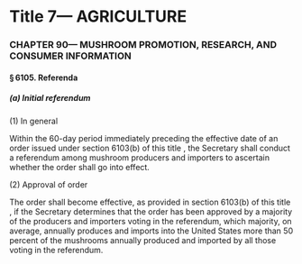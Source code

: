 
# Title 7— AGRICULTURE
### CHAPTER 90— MUSHROOM PROMOTION, RESEARCH, AND CONSUMER INFORMATION
#### § 6105. Referenda
##### (a) Initial referendum

(1) In general

Within the 60-day period immediately preceding the effective date of an order issued under section 6103(b) of this title , the Secretary shall conduct a referendum among mushroom producers and importers to ascertain whether the order shall go into effect.

(2) Approval of order

The order shall become effective, as provided in section 6103(b) of this title , if the Secretary determines that the order has been approved by a majority of the producers and importers voting in the referendum, which majority, on average, annually produces and imports into the United States more than 50 percent of the mushrooms annually produced and imported by all those voting in the referendum.
